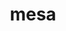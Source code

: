 ---
title: "mesa"
layout: cache
categories: [package, v0.19]
meta: {"versions": ["22.1.2"], "compilers": ["gcc@7.3.1"], "oss": ["amzn2"], "platforms": ["linux"], "targets": ["aarch64"], "stacks": ["aws-isc-aarch64"], "num_specs": 1, "num_specs_by_stack": {"aws-isc-aarch64": 1}}
spec_details: [{"hash": "ucjch2ifr4f3ot5sonaa42assuzinjgh", "compiler": "gcc@7.3.1", "versions": ["22.1.2"], "os": "amzn2", "platform": "linux", "target": "aarch64", "variants": ["build_system=meson", "buildtype=release", "default_library=shared", "+glx", "~llvm", "+opengl", "~opengles", "+osmesa", "patches=ee737d1", "~strip"], "stacks": ["aws-isc-aarch64"], "size": "-", "tarball": "https://binaries.spack.io/releases/v0.19/build_cache/linux-amzn2-aarch64/gcc-7.3.1/mesa-22.1.2/linux-amzn2-aarch64-gcc-7.3.1-mesa-22.1.2-ucjch2ifr4f3ot5sonaa42assuzinjgh.spack"}]
---